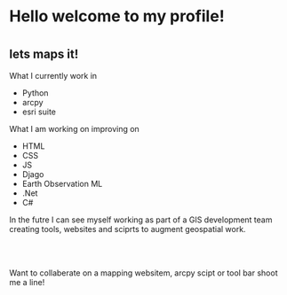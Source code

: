 
<body>
    <h1>Hello welcome to my profile!<h1>
    <h2>lets maps it!</h2>
    <p>What I currently work in</p>
    <ul>
        <li>Python</li>
        <li>arcpy</li>
        <li>esri suite</li>
    </ul>
    <p>What I am working on improving on</p>
    <ul>
        <li>HTML</li>
        <li>CSS</li>
        <li>JS</li>
        <li>Djago</li>
        <li>Earth Observation ML</li>
        <li>.Net</li>
        <li>C#</li>
    </ul>
      <p>In the futre I can see myself working as part of a GIS development team creating tools, websites and sciprts to augment geospatial work.</p>
      <br><br>
      <p> Want to collaberate on a mapping websitem, arcpy scipt or tool bar shoot me a line!<p>
</body>



<!---
Nolewp/Nolewp is a ✨ special ✨ repository because its `README.md` (this file) appears on your GitHub profile.
You can click the Preview link to take a look at your changes.
--->
